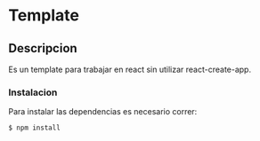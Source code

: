 # Template 

## Descripcion
Es un template para trabajar en react sin utilizar react-create-app.

### Instalacion
Para instalar las dependencias es necesario correr:
```bash
$ npm install
```



